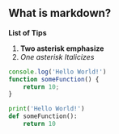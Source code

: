 ## What is markdown?

**List of Tips**

1. **Two asterisk emphasize**
2. *One asterisk Italicizes*

```js
console.log('Hello World!')
function someFunction() {
    return 10;
}
```

```python
print('Hello World!')
def someFunction():
    return 10
```